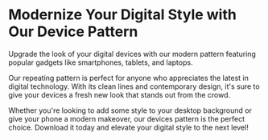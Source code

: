 <!--font:Poppins-->

# Modernize Your Digital Style with Our Device Pattern

Upgrade the look of your digital devices with our modern pattern featuring popular gadgets like smartphones, tablets, and laptops.

Our repeating pattern is perfect for anyone who appreciates the latest in digital technology. With its clean lines and contemporary design, it's sure to give your devices a fresh new look that stands out from the crowd.

Whether you're looking to add some style to your desktop background or give your phone a modern makeover, our devices pattern is the perfect choice. Download it today and elevate your digital style to the next level!

<!--

Write me markdown content of website with wallpaper:

"A wallpaper featuring a repeating pattern of sleek and modern digital devices, such as smartphones, tablets, and laptops."

The header of the page should not be copy of the text but rather a real content of the website which is using this wallpaper.


---


# Digital Devices Wallpaper

Decorate your desktop or mobile device with our sleek and modern digital devices wallpaper. This repeating pattern features a variety of popular gadgets, including smartphones, tablets, and laptops. 

With its clean lines and contemporary design, this wallpaper is perfect for tech enthusiasts, entrepreneurs, and anyone who appreciates the latest in digital technology. Whether you're looking to add some style to your workspace or simply want to show off your love for all things digital, our wallpaper is the perfect choice.

Download our digital devices wallpaper today and bring a touch of modern sophistication to your device!


---


Heading should not include word "wallpaper". The website should not be about the wallpaper itself, wallpaper is just a related background, rewrite whole content.


---


# Elevate Your Digital Style with Our Sleek and Modern Devices Pattern

Looking to add a touch of sophistication to your digital devices? Look no further than our sleek and modern pattern featuring popular gadgets such as smartphones, tablets, and laptops.

This repeating pattern is perfect for tech enthusiasts, entrepreneurs, and anyone who appreciates the latest in digital technology. With its clean lines and contemporary design, it's sure to elevate your digital style and make a statement wherever you go.

Whether you're looking to spruce up your desktop background or give your phone a fresh new look, our devices pattern is the perfect choice. Download it today and take your digital game to the next level!


---


Heading is too long, rewrite whole content.


---


# Modernize Your Digital Style with Our Devices Pattern

Upgrade the look of your digital devices with our sleek and modern pattern featuring popular gadgets like smartphones, tablets, and laptops.

Our repeating pattern is perfect for anyone who appreciates the latest in digital technology. With its clean lines and contemporary design, it's sure to give your devices a fresh new look that stands out from the crowd.

Whether you're looking to add some style to your desktop background or give your phone a modern makeover, our devices pattern is the perfect choice. Download it today and bring a touch of sophistication to your digital life!


---


Heading is too long, rewrite whole content.


---


# Elevate Your Digital Style with Our Modern Devices Pattern

Upgrade the look of your digital devices with our modern pattern featuring popular gadgets like smartphones, tablets, and laptops.

Our repeating pattern is perfect for anyone who appreciates the latest in digital technology. With its clean lines and contemporary design, it's sure to give your devices a fresh new look that stands out from the crowd.

Whether you're looking to add some style to your desktop background or give your phone a modern makeover, our devices pattern is the perfect choice. Download it today and elevate your digital style to the next level!


---


Write me a Google font which is best fitting for the website.

Pick from the list:
- Roboto
- Dancing Script
- Open Sans
- Exo 2
- Inter
- Great Vibes
- IBM Plex Sans
- Alegreya
- Raleway
- Montserrat
- Lobster
- Poppins
- Futura
- Playfair Display
- Barlow Condensed
- Lato
- Orbitron


Write just the font name nothing else.


---


Poppins

-->
